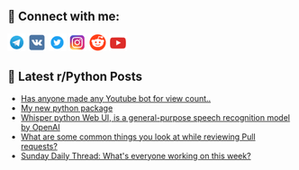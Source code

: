 ## 🔎 Connect with me:
[<img src="https://github.com/bullbesh/bullbesh/blob/main/images/Telegram.png" width="32" height="32" />](https://t.me/bullbesh)
[<img src="https://github.com/bullbesh/bullbesh/blob/main/images/VK.png" width="32" height="32" />](https://vk.com/bullbesh)
[<img src="https://github.com/bullbesh/bullbesh/blob/main/images/Twitter.png" width="32" height="32" />](https://twitter.com/bullbesh1)
[<img src="https://github.com/bullbesh/bullbesh/blob/main/images/Instagram.png" width="32" height="32" />](https://www.instagram.com/bullbesh)
[<img src="https://github.com/bullbesh/bullbesh/blob/main/images/Reddit.png" width="32" height="32" />](https://www.reddit.com/user/bullbesh)
[<img src="https://github.com/bullbesh/bullbesh/blob/main/images/YouTube.png" width="32" height="32" />](https://www.youtube.com/channel/UCtfjRs6uzgq5mfm8S06WTcg)

## 📕 Latest r/Python Posts
<!-- BLOG-POST-LIST:START -->
- [Has anyone made any Youtube bot for view count..](https://www.reddit.com/r/Python/comments/xterov/has_anyone_made_any_youtube_bot_for_view_count/)
- [My new python package](https://www.reddit.com/r/Python/comments/xtcule/my_new_python_package/)
- [Whisper python Web UI, is a general-purpose speech recognition model by OpenAI](https://www.reddit.com/r/Python/comments/xtcfcl/whisper_python_web_ui_is_a_generalpurpose_speech/)
- [What are some common things you look at while reviewing Pull requests?](https://www.reddit.com/r/Python/comments/xtac64/what_are_some_common_things_you_look_at_while/)
- [Sunday Daily Thread: What&#39;s everyone working on this week?](https://www.reddit.com/r/Python/comments/xta3ka/sunday_daily_thread_whats_everyone_working_on/)
<!-- BLOG-POST-LIST:END -->
